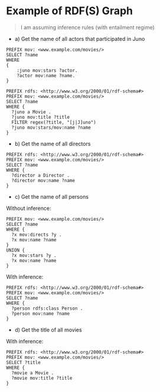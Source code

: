 # Example of RDF(S) Graph 

> I am assuming inference rules (with entailment regime)

- a) Get the name of all actors that participated in Juno

``` sparql
PREFIX mov: <www.example.com/movies/>
SELECT ?name
WHERE
{
    :juno mov:stars ?actor.
    ?actor mov:name ?name.
}
```

``` sparql
PREFIX rdfs: <http://www.w3.org/2000/01/rdf-schema#>
PREFIX mov: <www.example.com/movies/>
SELECT ?name
WHERE {
  ?juno a Movie .
  ?juno mov:title ?title
  FILTER regex(?title, "[j|J]uno")
  ?juno mov:stars/mov:name ?name
}
```

- b) Get the name of all directors

``` sparql
PREFIX rdfs: <http://www.w3.org/2000/01/rdf-schema#>
PREFIX mov: <www.example.com/movies/>
SELECT ?name
WHERE {
  ?director a Director .
  ?director mov:name ?name
}
```

- c) Get the name of all persons

Without inference:

``` sparql
PREFIX mov: <www.example.com/movies/>
SELECT ?name
WHERE {
  ?x mov:directs ?y .
  ?x mov:name ?name
}
UNION {
  ?x mov:stars ?y .
  ?x mov:name ?name
}
```

With inference:


``` sparql
PREFIX rdfs: <http://www.w3.org/2000/01/rdf-schema#>
PREFIX mov: <www.example.com/movies/>
SELECT ?name
WHERE {
  ?person rdfs:class Person .
  ?person mov:name ?name
}
```

- d) Get the title of all movies

With inference:

``` sparql
PREFIX rdfs: <http://www.w3.org/2000/01/rdf-schema#>
PREFIX mov: <www.example.com/movies/>
SELECT ?title
WHERE {
  ?movie a Movie .
  ?movie mov:title ?title
}
```
